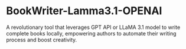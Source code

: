 # BookWriter-Lamma3.1-OPENAI
 A revolutionary tool that leverages GPT API or LLaMA 3.1 model to write complete books locally, empowering authors to automate their writing process and boost creativity.
